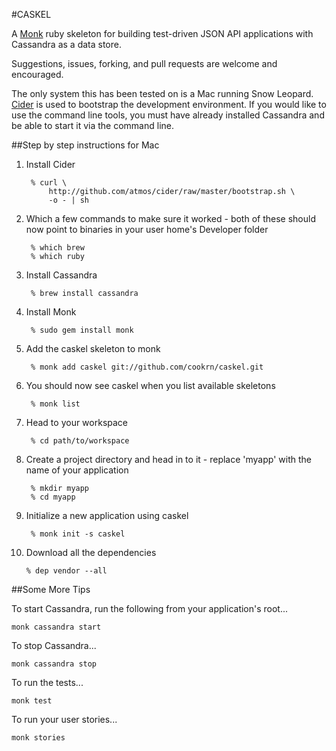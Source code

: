 #CASKEL

A [Monk](http://monkrb.com/) ruby skeleton for building test-driven JSON API applications with Cassandra as a data store.

Suggestions, issues, forking, and pull requests are welcome and encouraged.

The only system this has been tested on is a Mac running Snow Leopard. [Cider](http://www.atmos.org/cider/) is used to bootstrap the development environment. If you would like to use the command line tools, you must have already installed Cassandra and be able to start it via the command line.

##Step by step instructions for Mac

1. Install Cider

		% curl \
	   		http://github.com/atmos/cider/raw/master/bootstrap.sh \
	   		-o - | sh
	
2. Which a few commands to make sure it worked - both of these should now point to binaries in your user home's Developer folder

		% which brew
		% which ruby

3. Install Cassandra

		% brew install cassandra
	
4. Install Monk

		% sudo gem install monk
	
5. Add the caskel skeleton to monk

		% monk add caskel git://github.com/cookrn/caskel.git
	
6. You should now see caskel when you list available skeletons

		% monk list
	
7. Head to your workspace

		% cd path/to/workspace
	
8. Create a project directory and head in to it - replace 'myapp' with the name of your application

		% mkdir myapp
		% cd myapp
	
9. Initialize a new application using caskel

		% monk init -s caskel
		
10. Download all the dependencies

		% dep vendor --all
	
##Some More Tips

To start Cassandra, run the following from your application's root...

	monk cassandra start
	
To stop Cassandra...

	monk cassandra stop
	
To run the tests...

	monk test
	
To run your user stories...

	monk stories